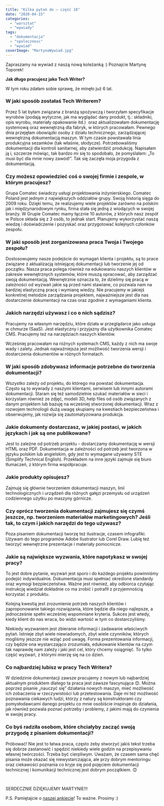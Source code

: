 ```yaml
---
title: "Kilka pytań do – część 18"
date: "2020-04-15"
categories: 
  - "warsztat"
  - "wywiady"
tags: 
  - "dokumentacja"
  - "spolecznosc"
  - "wywiad"
coverImage: "MartynaWywiad.jpg"
---
```


Zapraszamy na wywiad z naszą nową koleżanką :) Poznajcie Martynę Toporek!

**Jak długo pracujesz jako Tech Writer?**

W tym roku zdałam sobie sprawę, że minęło już 6 lat.

### W jaki sposób zostałaś Tech Writerem?

Przez 5 lat byłam związana z branżą spożywczą i tworzyłam specyfikacje wyrobów (podają wytyczne, jak ma wyglądać dany produkt, tj.: składniki, opis wyrobu, materiały opakowanie itd.)  oraz aktualizowałam dokumentację systemową oraz wewnętrzną dla fabryk, w których pracowałam. Pewnego dnia przejęłam obowiązki osoby z działu technicznego, zarządzającej wewnętrzną dokumentacją maszyn. W tym czasie powstawała linia produkcyjna sezamków (tak właśnie, słodycze). Potrzebowaliśmy dokumentacji dla kontroli sanitarnej, aby zatwierdzić produkcję. Napisałam ją i, szczerze mówiąc, tak bardzo mi się to spodobało, że pomyślałam: „To musi być dla mnie nowy zawód!”. Tak się zaczęła moja przygoda z dokumentacją.

### Czy możesz opowiedzieć coś o swojej firmie i zespole, w którym pracujesz?

Grupa Comatec świadczy usługi projektowania inżynierskiego. Comatec Poland jest jednym z największych oddziałów grupy. Swoją historią sięga do 2009 roku. Dzięki temu, że realizujemy wiele projektów zarówno na polskim jak i międzynarodowym rynku, firma stała się jedną z wiodących w swojej branży. W Grupie Comatec mamy łącznie 10 autorów, z których nasz zespół w Polsce składa się z 3 osób, to jednak start. Planujemy wykorzystać naszą wiedzę i doświadczenie i pozyskać oraz przygotować kolejnych członków zespołu.

### W jaki sposób jest zorganizowana praca Twoja i Twojego zespołu?

Dostosowujemy nasze podejście do wymagań klienta i projektu, są to prace związane z aktualizacją istniejącej dokumentacji lub tworzenie jej od początku. Nasza praca polega również na edukowaniu naszych klientów w zakresie wewnętrznych systemów, które muszą opracować, aby zarządzać swoją dokumentacją. Wewnętrznie oznacza to, że dzielimy się pracą w zależności od wyzwań jakie są przed nami stawiane, co pozwala nam na bardziej elastyczną pracę i wymianę wiedzy. Nie pracujemy w jakiejś konkretnej metodzie zarządzania projektem, najważniejsze jest dla nas dostarczenie dokumentacji na czas oraz zgodnie z wymaganiami klienta.

### Jakich narzędzi używasz i co o nich sądzisz?

Pracujemy na własnym narzędziu, które działa w przeglądarce jako usługa w chmurze (SaaS). Jest elastyczny i przyjazny dla użytkownika Comatec CMS. Pracujemy też na narzędziach naszych klientów.

Wcześniej pracowałam na różnych systemach CMS, każdy z nich ma swoje wady i zalety. Jednak najważniejsza jest możliwość tworzenia wersji i dostarczenia dokumentów w różnych formatach.

### W jaki sposób zdobywasz informacje potrzebne do tworzenia dokumentacji?

Wszystko zależy od projektu, do którego ma powstać dokumentacja. Często są to wywiady z naszymi klientami, serwisem lub innymi autorami dokumentacji. Staram się też samodzielnie szukać materiałów w sieci i korzystam również ze zdjęć, modeli 3D, help files od osób związanych z danym projektem lub bazuję na wcześniej stworzonej dokumentacji. Wraz z rozwojem technologii dużą uwagę skupiamy na kwestiach bezpieczeństwa i obserwujemy, jak rozwija się zautomatyzowana produkcja.

### Jakie dokumenty dostarczasz, w jakiej postaci, w jakich językach i jak są one publikowane?

Jest to zależne od potrzeb projektu - dostarczamy dokumentację w wersji HTML oraz PDF. Dokumentacja w zależności od potrzeb jest tworzona w języku polskim lub angielskim, gdy jest to wymagane używamy STE (Simplify Technical English). Przekładem na inne języki zajmuje się biuro tłumaczeń, z którym firma współpracuje.

### Jakie produkty opisujesz?

Zajmuję się głównie tworzeniem dokumentacji maszyn, linii technologicznych i urządzeń dla różnych gałęzi przemysłu od urządzeń codziennego użytku po maszyny górnicze.

### Czy oprócz tworzenia dokumentacji zajmujesz się czymś jeszcze, np. tworzeniem materiałów marketingowych? Jeśli tak, to czym i jakich narzędzi do tego używasz?

Poza pisaniem dokumentacji tworzę też ilustracje, czasem infografiki. Używam do tego programów Adobe Ilustrator lub Corel Draw. Lubię też tworzyć wewnętrzne prezentacje i materiały pomocnicze.

### Jakie są największe wyzwania, które napotykasz w swojej pracy?

To jest dobre pytanie, wyzwań jest sporo i do każdego projektu powinniśmy podejść indywidualnie. Dokumentacja musi spełniać określone standardy oraz wymogi bezpieczeństwa. Ważne jest również, aby odbiorca czytając instrukcję wiedział dokładnie co ma zrobić i potrafił z przyjemnością korzystać z produktu.

Kolejną kwestią jest zrozumienie potrzeb naszych klientów i zaproponowanie takiego rozwiązania, które będzie dla niego najlepsze, a jednocześnie spełni wcześniej wspomniane kryteria. Sukces jest wtedy, kiedy klient do nas wraca, bo widzi wartość w tym co dostarczyliśmy.

Niekiedy wyzwaniem jest zbieranie informacji i zadawanie właściwych pytań. Istnieje zbyt wiele niewiadomych, zbyt wiele czynników, których mogliśmy jeszcze nie wziąć pod uwagę. Forma prezentowania informacji, czy będzie ona wystarczająco zrozumiała, edukowanie klientów na czym tak naprawdę nam zależy i jaki jest cel, który chcemy osiągnięć. To tylko część wyzwań, z którymi mierzę się na co dzień.

### Co najbardziej lubisz w pracy Tech Writera?

W dziedzinie dokumentacji zawsze pracujemy z nowym lub najbardziej aktualnym produktem dlatego ta praca jest zawsze fascynująca 😊. Można poprzez pisanie „nauczyć się” działania nowych maszyn, mieć możliwość ich zobaczenia w rzeczywistości lub przetestowania. Daje mi też możliwość poznawania ciekawych ludzi, którzy z natury są konstruktorami czy pomysłodawcami danego projektu co mnie osobiście inspiruje do działania, jak również pozwala poznać potrzeby i problemy, z jakimi mają do czynienia w swojej pracy.

### Co byś radziła osobom, które chciałyby zacząć swoją przygodę z pisaniem dokumentacji?

Próbować! Nie jest to łatwa praca, często żeby stworzyć jakiś tekst trzeba się dobrze zastanowić i spędzić niekiedy wiele godzin na przepisywaniu własnej twórczości. Trzeba być cierpliwym. Uważam, że czasem sama chęć pisania może okazać się niewystarczająca, ale przy dobrym mentoringu oraz ciekawości poznania co kryje się pod pojęciem dokumentacji technicznej i komunikacji technicznej jest dobrym początkiem. 😊

 

SERDECZNIE DZIĘKUJEMY MARTYNIE!!!

P.S. Pamiętajcie o [naszej ankiecie](https://docs.google.com/forms/d/e/1FAIpQLSehWlQ0DA4HAtR-VN3PD-y16_Cohzyispu_-zAFf7hlzQxcUg/viewform)! To ważne. Prosimy :)
